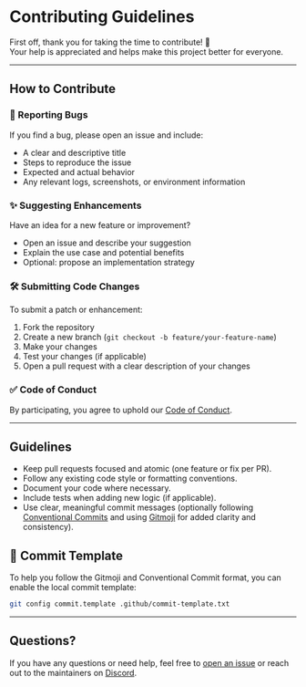 # Contributing Guidelines

First off, thank you for taking the time to contribute! 🙌  
Your help is appreciated and helps make this project better for everyone.

---

## How to Contribute

### 🐛 Reporting Bugs
If you find a bug, please open an issue and include:
- A clear and descriptive title
- Steps to reproduce the issue
- Expected and actual behavior
- Any relevant logs, screenshots, or environment information

### ✨ Suggesting Enhancements
Have an idea for a new feature or improvement?
- Open an issue and describe your suggestion
- Explain the use case and potential benefits
- Optional: propose an implementation strategy

### 🛠️ Submitting Code Changes
To submit a patch or enhancement:
1. Fork the repository
2. Create a new branch (`git checkout -b feature/your-feature-name`)
3. Make your changes
4. Test your changes (if applicable)
5. Open a pull request with a clear description of your changes

### ✅ Code of Conduct
By participating, you agree to uphold our [Code of Conduct](CODE_OF_CONDUCT.md).

---

## Guidelines

- Keep pull requests focused and atomic (one feature or fix per PR).
- Follow any existing code style or formatting conventions.
- Document your code where necessary.
- Include tests when adding new logic (if applicable).
- Use clear, meaningful commit messages (optionally following [Conventional Commits](https://www.conventionalcommits.org/) and using [Gitmoji](https://gitmoji.dev/) for added clarity and consistency).

## 📝 Commit Template

To help you follow the Gitmoji and Conventional Commit format, you can enable the local commit template:

```bash
git config commit.template .github/commit-template.txt
```

---

## Questions?

If you have any questions or need help, feel free to [open an issue](../../issues) or reach out to the maintainers on [Discord](https://discord.gg/HUVtY5gT6s).
